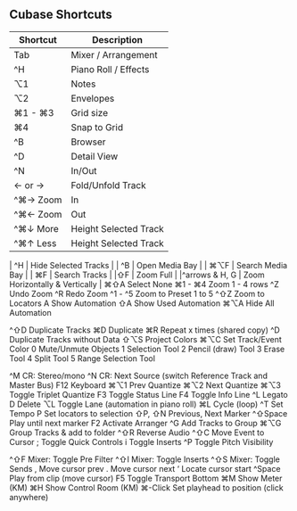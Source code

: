 
## Cubase Shortcuts

| Shortcut    | Description           |
|-------------|-----------------------|
| Tab         | Mixer / Arrangement   |
| ^H          | Piano Roll / Effects  |
| ⌥1          | Notes                 |
| ⌥2          | Envelopes             |
| ⌘1 - ⌘3     | Grid size             |
| ⌘4          | Snap to Grid          |
| ^B          | Browser               |
| ^D          | Detail View           |
| ^N          | In/Out                |
| ← or →      | Fold/Unfold Track     |
| ^⌘→ Zoom    | In                    |
| ^⌘← Zoom    | Out                   |
| ^⌘↓ More    | Height Selected Track |
| ^⌘↑ Less    | Height Selected Track |



| ^H | Hide Selected Tracks |
| ^B | Open Media Bay |
| ⌘⌥F | Search Media Bay |
| ⌘F | Search Tracks |
|⇧F |	Zoom Full |
|^arrows & H, G | Zoom Horizontally & Vertically |
⌘⇧A	Select None
⌘1 - ⌘4	Zoom 1 - 4 rows
^Z	Undo Zoom
^R	Redo Zoom
^1 - ^5	Zoom to Preset 1 to 5
^⇧Z	Zoom to Locators
A	Show Automation
⇧A	Show Used Automation
⌘⌥A	Hide All Automation


^⇧D	Duplicate Tracks
⌘D	Duplicate
⌘R	Repeat x times (shared copy)
^D	Duplicate Tracks without Data
⇧⌥S	Project Colors
⌘⌥C	Set Track/Event Color
0	Mute/Unmute Objects
1	Selection Tool
2	Pencil (draw) Tool
3	Erase Tool
4	Split Tool
5	Range Selection Tool


^M	CR: Stereo/mono
^N	CR: Next Source (switch Reference Track and Master Bus)
F12	Keyboard
⌘⌥1	Prev Quantize
⌘⌥2	Next  Quantize
⌘⌥3	Toggle Triplet Quantize
F3	Toggle Status Line
F4	Toggle Info Line
^L	Legato
D	Delete
⌥L	Toggle Lane (automation in piano roll)
⌘L	Cycle (loop)
^T	Set Tempo
P	Set locators to selection
⇧P, ⇧N	Previous, Next Marker
^⇧Space	Play until next marker
F2	Activate Arranger
^G	Add Tracks to Group
⌘⌥G	Group Tracks & add to folder
^⇧R	Reverse Audio
^⇧C	Move Event to Cursor
;	Toggle Quick Controls
i	Toggle Inserts
^P	Toggle Pitch Visibility


^⇧F	Mixer: Toggle Pre Filter
^⇧I	Mixer: Toggle Inserts
^⇧S	Mixer: Toggle Sends
,	Move cursor prev
.	Move cursor next
‘	Locate cursor start
^Space	Play from clip (move cursor)
F5	Toggle Transport Bottom
⌘M	Show Meter (KM)
⌘H	Show Control Room (KM)
⌘-Click	Set playhead to position (click anywhere)
